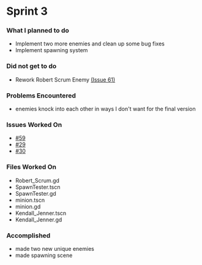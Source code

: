 # Sprint 3

### What I planned to do
- Implement two more enemies and clean up some bug fixes
- Implement spawning system

### Did not get to do
- Rework Robert Scrum Enemy [(Issue 61)](https://github.com/Jazny/MeowTillery/issues/61)

### Problems Encountered
- enemies knock into each other in ways I don't want for the final version

### Issues Worked On
- [#59](https://github.com/Jazny/MeowTillery/issues/59)
- [#29](https://github.com/Jazny/MeowTillery/issues/29)
- [#30](https://github.com/Jazny/MeowTillery/issues/30)

### Files Worked On
- Robert_Scrum.gd
- SpawnTester.tscn
- SpawnTester.gd
- minion.tscn
- minion.gd
- Kendall_Jenner.tscn
- Kendall_Jenner.gd

### Accomplished
- made two new unique enemies
- made spawning scene
